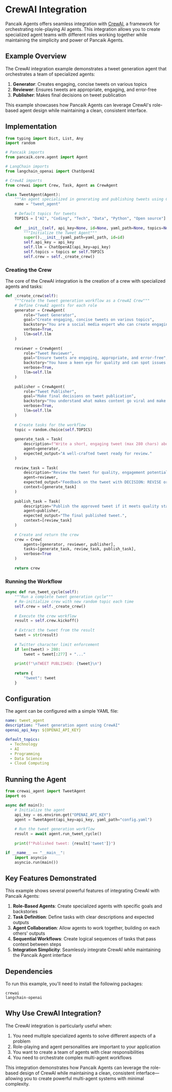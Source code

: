 # CrewAI Integration

Pancaik Agents offers seamless integration with [CrewAI](https://github.com/crewai/crewai), a framework for orchestrating role-playing AI agents. This integration allows you to create specialized agent teams with different roles working together while maintaining the simplicity and power of Pancaik Agents.

## Example Overview

The CrewAI integration example demonstrates a tweet generation agent that orchestrates a team of specialized agents:

1. **Generator**: Creates engaging, concise tweets on various topics
2. **Reviewer**: Ensures tweets are appropriate, engaging, and error-free
3. **Publisher**: Makes final decisions on tweet publication

This example showcases how Pancaik Agents can leverage CrewAI's role-based agent design while maintaining a clean, consistent interface.

## Implementation

```python
from typing import Dict, List, Any
import random

# Pancaik imports
from pancaik.core.agent import Agent

# LangChain imports
from langchain_openai import ChatOpenAI

# CrewAI imports
from crewai import Crew, Task, Agent as CrewAgent

class TweetAgent(Agent):
    """An agent specialized in generating and publishing tweets using CrewAI"""
    name = "tweet_agent"
    
    # Default topics for tweets
    TOPICS = ["AI", "Coding", "Tech", "Data", "Python", "Open source"]
    
    def __init__(self, api_key=None, id=None, yaml_path=None, topics=None):
        """Initialize the Tweet Agent"""
        super().__init__(yaml_path=yaml_path, id=id)
        self.api_key = api_key
        self.llm = ChatOpenAI(api_key=api_key)
        self.topics = topics or self.TOPICS
        self.crew = self._create_crew()
```

### Creating the Crew

The core of the CrewAI integration is the creation of a crew with specialized agents and tasks:

```python
def _create_crew(self):
    """Create the tweet generation workflow as a CrewAI Crew"""
    # Define CrewAI agents for each role
    generator = CrewAgent(
        role="Tweet Generator",
        goal="Create engaging, concise tweets on various topics",
        backstory="You are a social media expert who can create engaging tweets that resonate with audiences.",
        verbose=True,
        llm=self.llm
    )
    
    reviewer = CrewAgent(
        role="Tweet Reviewer",
        goal="Ensure tweets are engaging, appropriate, and error-free",
        backstory="You have a keen eye for quality and can spot issues in content before publication.",
        verbose=True,
        llm=self.llm
    )
    
    publisher = CrewAgent(
        role="Tweet Publisher",
        goal="Make final decisions on tweet publication",
        backstory="You understand what makes content go viral and make the final call on publishing.",
        verbose=True,
        llm=self.llm
    )
    
    # Create tasks for the workflow
    topic = random.choice(self.TOPICS)
    
    generate_task = Task(
        description=f"Write a short, engaging tweet (max 280 chars) about {topic}. Include a hashtag.",
        agent=generator,
        expected_output="A well-crafted tweet ready for review."
    )
    
    review_task = Task(
        description="Review the tweet for quality, engagement potential, and appropriateness. Suggest revisions if needed.",
        agent=reviewer,
        expected_output="Feedback on the tweet with DECISION: REVISE or DECISION: PUBLISH",
        context=[generate_task]
    )
    
    publish_task = Task(
        description="Publish the approved tweet if it meets quality standards.",
        agent=publisher,
        expected_output="The final published tweet.",
        context=[review_task]
    )
    
    # Create and return the crew
    crew = Crew(
        agents=[generator, reviewer, publisher],
        tasks=[generate_task, review_task, publish_task],
        verbose=True
    )
    
    return crew
```

### Running the Workflow

```python
async def run_tweet_cycle(self):
    """Run a complete tweet generation cycle"""
    # Re-initialize crew with new random topic each time
    self.crew = self._create_crew()
    
    # Execute the crew workflow
    result = self.crew.kickoff()
    
    # Extract the tweet from the result
    tweet = str(result)
    
    # Twitter character limit enforcement
    if len(tweet) > 280:
        tweet = tweet[:277] + "..."
        
    print(f"\nTWEET PUBLISHED: {tweet}\n")
        
    return {
        "tweet": tweet
    }
```

## Configuration

The agent can be configured with a simple YAML file:

```yaml
name: tweet_agent
description: "Tweet generation agent using CrewAI"
openai_api_key: ${OPENAI_API_KEY}

default_topics:
  - Technology
  - AI
  - Programming
  - Data Science
  - Cloud Computing
```

## Running the Agent

```python
from crewai_agent import TweetAgent
import os

async def main():
    # Initialize the agent
    api_key = os.environ.get("OPENAI_API_KEY")
    agent = TweetAgent(api_key=api_key, yaml_path="config.yaml")
    
    # Run the tweet generation workflow
    result = await agent.run_tweet_cycle()
    
    print(f"Published tweet: {result['tweet']}")

if __name__ == "__main__":
    import asyncio
    asyncio.run(main())
```

## Key Features Demonstrated

This example shows several powerful features of integrating CrewAI with Pancaik Agents:

1. **Role-Based Agents**: Create specialized agents with specific goals and backstories
2. **Task Definition**: Define tasks with clear descriptions and expected outputs
3. **Agent Collaboration**: Allow agents to work together, building on each others' outputs
4. **Sequential Workflows**: Create logical sequences of tasks that pass context between steps
5. **Integration Simplicity**: Seamlessly integrate CrewAI while maintaining the Pancaik Agent interface

## Dependencies

To run this example, you'll need to install the following packages:

```
crewai
langchain-openai
```

## Why Use CrewAI Integration?

The CrewAI integration is particularly useful when:

1. You need multiple specialized agents to solve different aspects of a problem
2. Role-playing and agent personalities are important to your application
3. You want to create a team of agents with clear responsibilities
4. You need to orchestrate complex multi-agent workflows

This integration demonstrates how Pancaik Agents can leverage the role-based design of CrewAI while maintaining a clean, consistent interface—allowing you to create powerful multi-agent systems with minimal complexity. 